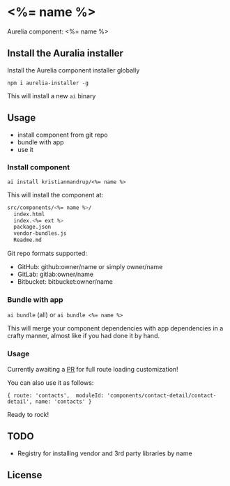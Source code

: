 # <%= name %>

Aurelia component: <%= name %> 

## Install the Auralia installer

Install the Aurelia component installer globally

`npm i aurelia-installer -g`

This will install a new `ai` binary

## Usage

- install component from git repo
- bundle with app
- use it

### Install component

`ai install kristianmandrup/<%= name %>`

This will install the component at:

```bash
src/components/<%= name %>/
  index.html
  index.<%= ext %>
  package.json
  vendor-bundles.js
  Readme.md
```

Git repo formats supported:

- GitHub: github:owner/name or simply owner/name
- GitLab: gitlab:owner/name
- Bitbucket: bitbucket:owner/name

### Bundle with app

`ai bundle` (all) or `ai bundle <%= name %>`

This will merge your component dependencies with app dependencies in a crafty manner, almost like if you had done it by hand.

### Usage

Currently awaiting a [PR](https://github.com/aurelia/router/pull/381) for full route loading customization! 

You can also use it as follows:

`{ route: 'contacts',  moduleId: 'components/contact-detail/contact-detail', name: 'contacts' }`

Ready to rock!

## TODO

- Registry for installing vendor and 3rd party libraries by name 

## License

